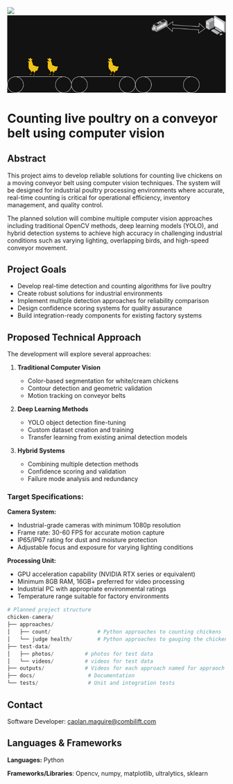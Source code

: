 <img src="https://combilift.com/wp-content/uploads/2023/09/combilfit-25.png" width="480"/>

<img src="https://github.com/combiCaolan/chicken-camera/blob/main/.github/example.drawio.png" />

# Counting live poultry on a conveyor belt using computer vision

## Abstract

This project aims to develop reliable solutions for counting live chickens on a moving conveyor belt using computer vision techniques. The system will be designed for industrial poultry processing environments where accurate, real-time counting is critical for operational efficiency, inventory management, and quality control.

The planned solution will combine multiple computer vision approaches including traditional OpenCV methods, deep learning models (YOLO), and hybrid detection systems to achieve high accuracy in challenging industrial conditions such as varying lighting, overlapping birds, and high-speed conveyor movement.

## Project Goals

- Develop real-time detection and counting algorithms for live poultry
- Create robust solutions for industrial environments
- Implement multiple detection approaches for reliability comparison
- Design confidence scoring systems for quality assurance
- Build integration-ready components for existing factory systems

## Proposed Technical Approach

The development will explore several approaches:

1. **Traditional Computer Vision**
   - Color-based segmentation for white/cream chickens
   - Contour detection and geometric validation
   - Motion tracking on conveyor belts

2. **Deep Learning Methods**
   - YOLO object detection fine-tuning
   - Custom dataset creation and training
   - Transfer learning from existing animal detection models

3. **Hybrid Systems**
   - Combining multiple detection methods
   - Confidence scoring and validation
   - Failure mode analysis and redundancy

### Target Specifications:

**Camera System:**
- Industrial-grade cameras with minimum 1080p resolution
- Frame rate: 30-60 FPS for accurate motion capture
- IP65/IP67 rating for dust and moisture protection
- Adjustable focus and exposure for varying lighting conditions

**Processing Unit:**
- GPU acceleration capability (NVIDIA RTX series or equivalent)
- Minimum 8GB RAM, 16GB+ preferred for video processing
- Industrial PC with appropriate environmental ratings
- Temperature range suitable for factory environments

```python
# Planned project structure
chicken-camera/
├── approaches/
│   ├── count/               # Python approaches to counting chickens
│   └── judge health/        # Python approaches to gauging the chickens health
├── test-data/
│   ├── photos/          # photos for test data
│   └── videos/          # videos for test data
├── outputs/             # Videos for each approach named for appraoch - mp4 files
├── docs/                 # Documentation
└── tests/                # Unit and integration tests

```

## Contact

Software Developer:
caolan.maguire@combilift.com

## Languages & Frameworks
**Languages:** Python

**Frameworks/Libraries**: Opencv, numpy, matplotlib, ultralytics, sklearn
